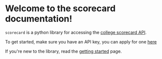 # Welcome to the scorecard documentation!

`scorecard` is a python library for accessing the [college scorecard API](https://collegescorecard.ed.gov/).

To get started, make sure you have an API key, you can apply for one [here](https://collegescorecard.ed.gov/data/documentation/)

If you're new to the library, read the [getting started](getting%20started.md) page.

